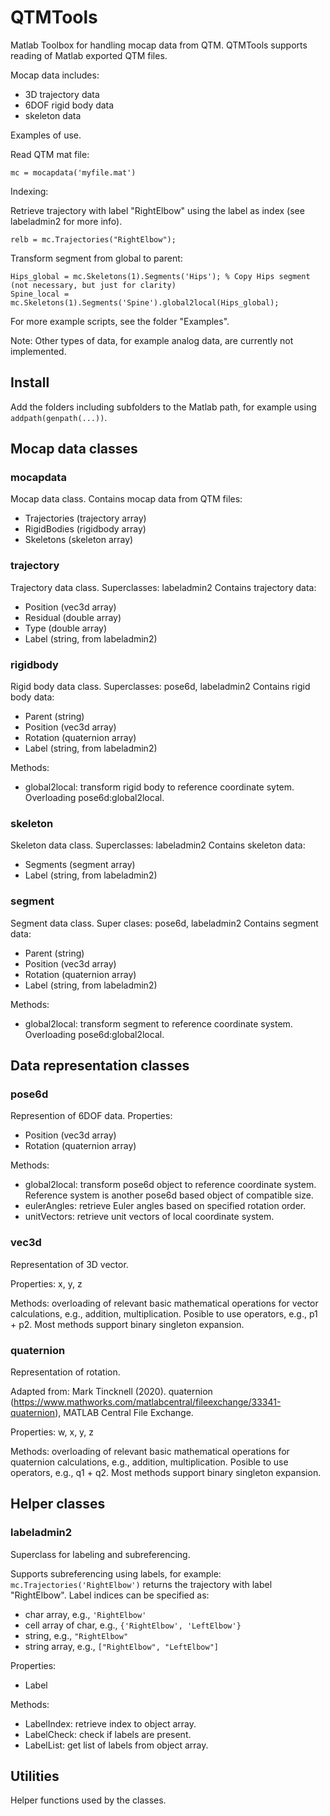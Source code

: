 # QTMTools

Matlab Toolbox for handling mocap data from QTM. QTMTools supports reading of Matlab exported QTM files.

Mocap data includes:
- 3D trajectory data
- 6DOF rigid body data
- skeleton data

Examples of use.

Read QTM mat file:

`mc = mocapdata('myfile.mat')`

Indexing:

Retrieve trajectory with label "RightElbow" using the label as index (see labeladmin2 for more info).

`relb = mc.Trajectories("RightElbow");`

Transform segment from global to parent:
```
Hips_global = mc.Skeletons(1).Segments('Hips'); % Copy Hips segment (not necessary, but just for clarity)
Spine_local = mc.Skeletons(1).Segments('Spine').global2local(Hips_global);
```

For more example scripts, see the folder "Examples".

Note: Other types of data, for example analog data, are currently not implemented.

## Install
Add the folders including subfolders to the Matlab path, for example using `addpath(genpath(...))`.

## Mocap data classes

### mocapdata
Mocap data class.
Contains mocap data from QTM files:
- Trajectories (trajectory array)
- RigidBodies (rigidbody array)
- Skeletons (skeleton array)

### trajectory
Trajectory data class.
Superclasses: labeladmin2
Contains trajectory data:
- Position (vec3d array)
- Residual (double array)
- Type (double array)
- Label (string, from labeladmin2)

### rigidbody
Rigid body data class.
Superclasses: pose6d, labeladmin2
Contains rigid body data:
- Parent (string)
- Position (vec3d array)
- Rotation (quaternion array)
- Label (string, from labeladmin2)

Methods:
- global2local: transform rigid body to reference coordinate sytem. Overloading pose6d:global2local.

### skeleton
Skeleton data class.
Superclasses: labeladmin2
Contains skeleton data:
- Segments (segment array)
- Label (string, from labeladmin2)

### segment
Segment data class.
Super clases: pose6d, labeladmin2
Contains segment data:
- Parent (string)
- Position (vec3d array)
- Rotation (quaternion array)
- Label (string, from labeladmin2)

Methods:
- global2local: transform segment to reference coordinate system. Overloading pose6d:global2local.

## Data representation classes

### pose6d
Represention of 6DOF data.
Properties:
- Position (vec3d array)
- Rotation (quaternion array)

Methods:
- global2local: transform pose6d object to reference coordinate system. Reference system is another pose6d based object of compatible size.
- eulerAngles: retrieve Euler angles based on specified rotation order.
- unitVectors: retrieve unit vectors of local coordinate system.

### vec3d
Representation of 3D vector.

Properties: x, y, z

Methods: overloading of relevant basic mathematical operations for vector calculations, e.g., addition, multiplication. Posible to use operators, e.g., p1 + p2. Most methods support binary singleton expansion.

### quaternion
Representation of rotation. 

Adapted from:
Mark Tincknell (2020). quaternion (https://www.mathworks.com/matlabcentral/fileexchange/33341-quaternion), MATLAB Central File Exchange.

Properties: w, x, y, z

Methods: overloading of relevant basic mathematical operations for quaternion calculations, e.g., addition, multiplication. Posible to use operators, e.g., q1 + q2. Most methods support binary singleton expansion.

## Helper classes

### labeladmin2
Superclass for labeling and subreferencing.

Supports subreferencing using labels, for example: `mc.Trajectories('RightElbow')` returns the trajectory with label "RightElbow". Label indices can be specified as:
- char array, e.g., `'RightElbow'`
- cell array of char, e.g., `{'RightElbow', 'LeftElbow'}`
- string, e.g., `"RightElbow"`
- string array, e.g., `["RightElbow", "LeftElbow"]`

Properties:
- Label

Methods:
- LabelIndex: retrieve index to object array.
- LabelCheck: check if labels are present.
- LabelList: get list of labels from object array.

## Utilities

Helper functions used by the classes.
